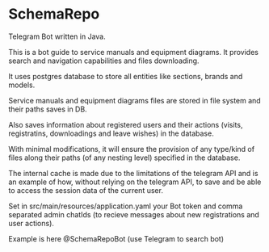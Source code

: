 # SchemaRepo
Telegram Bot written in Java.

This is a bot guide to service manuals and equipment diagrams. It provides search and navigation capabilities and files downloading.

It uses postgres database to store all entities like sections, brands and models.

Service manuals and equipment diagrams files are stored in file system and their paths saves in DB.

Also saves information about registered users and their actions (visits, registratins, downloadings and leave wishes) in the database.

With minimal modifications, it will ensure the provision of any type/kind of files along their paths (of any nesting level) specified in the database.

The internal cache is made due to the limitations of the telegram API and is an example of how, without relying on the telegram API, to save and be able to access the session data of the current user.

Set in src/main/resources/application.yaml
your Bot token and comma separated admin chatIds (to recieve messages about new registrations and user actions).

Example is here @SchemaRepoBot (use Telegram to search bot)
